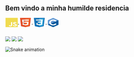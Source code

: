   ## Bem vindo a minha humilde residencia 
  <div>
  <a href="https://github.com/rafaeumesmo">
  <img  align="center" alt="Rafa-Js" height="30" width="40" src="https://raw.githubusercontent.com/devicons/devicon/master/icons/javascript/javascript-plain.svg">
  <img  align="center" alt="Rafa-HTML" height="30" width="40" src="https://raw.githubusercontent.com/devicons/devicon/master/icons/html5/html5-original.svg">
  <img  align="center" alt="Rafa-CSS" height="30" width="40" src="https://raw.githubusercontent.com/devicons/devicon/master/icons/css3/css3-original.svg">
  <img  align="center" alt="Rafa-C" height="30" width="40" src="https://raw.githubusercontent.com/devicons/devicon/master/icons/C/C-original.svg">
 
  </div>
  
  ##
  
  <div>
  <a href="https://instagram.com/rafaeumesmu" target="_blank"><img src="https://img.shields.io/badge/-Instagram-%23E4405F?style=for-the-badge&logo=instagram&logoColor=white" target="_blank"></a>
  <a href = "mailto:umseverorafael@gmail.com"><img src="https://img.shields.io/badge/-Gmail-%23333?style=for-the-badge&logo=gmail&logoColor=white" target="_blank"></a>
  <a href="https://www.linkedin.com/in/rafael-severo-0b914b1b3/" target="_blank"><img src="https://img.shields.io/badge/-LinkedIn-%230077B5?style=for-the-badge&logo=linkedin&logoColor=white" target="_blank"></a>
  </div>
  
  ![Snake animation](https://github.com/rafaeumesmo/rafaeumesmo/blob/output/github-contribution-grid-snake.svg)
 
        
        
        
